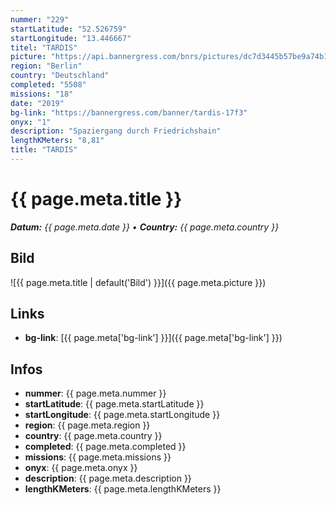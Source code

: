 ```yaml
---
nummer: "229"
startLatitude: "52.526759"
startLongitude: "13.446667"
titel: "TARDIS"
picture: "https://api.bannergress.com/bnrs/pictures/dc7d3445b57be9a74b136e35a7fcaad4"
region: "Berlin"
country: "Deutschland"
completed: "5508"
missions: "18"
date: "2019"
bg-link: "https://bannergress.com/banner/tardis-17f3"
onyx: "1"
description: "Spaziergang durch Friedrichshain"
lengthKMeters: "8,81"
title: "TARDIS"
---
```


# {{ page.meta.title }}
_**Datum:** {{ page.meta.date }} • **Country:** {{ page.meta.country }}_

## Bild
![{{ page.meta.title | default('Bild') }}]({{ page.meta.picture }})

## Links
- **bg-link**: [{{ page.meta['bg-link'] }}]({{ page.meta['bg-link'] }})

## Infos
- **nummer**: {{ page.meta.nummer }}
- **startLatitude**: {{ page.meta.startLatitude }}
- **startLongitude**: {{ page.meta.startLongitude }}
- **region**: {{ page.meta.region }}
- **country**: {{ page.meta.country }}
- **completed**: {{ page.meta.completed }}
- **missions**: {{ page.meta.missions }}
- **onyx**: {{ page.meta.onyx }}
- **description**: {{ page.meta.description }}
- **lengthKMeters**: {{ page.meta.lengthKMeters }}


